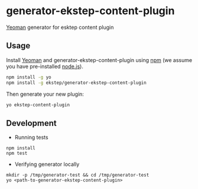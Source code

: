 # generator-ekstep-content-plugin

[Yeoman](http://yeoman.io) generator for esktep content plugin

## Usage

Install [Yeoman](http://yeoman.io) and generator-ekstep-content-plugin using [npm](https://www.npmjs.com/) (we assume you have pre-installed [node.js](https://nodejs.org/)).

```bash
npm install -g yo
npm install -g ekstep/generator-ekstep-content-plugin
```

Then generate your new plugin:

```bash
yo ekstep-content-plugin
```

## Development

* Running tests

```
npm install
npm test
```

* Verifying generator locally

```
mkdir -p /tmp/generator-test && cd /tmp/generator-test
yo <path-to-generator-ekstep-content-plugin>
```

